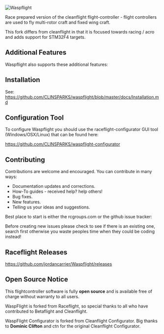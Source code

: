 ![Waspflight](http://www.fpv-passion.fr/wp-content/uploads/avatars/198/74535a3cb20658749ba76b6ae5bc439d-bpfull.jpg)

Race prepared version of the cleanflight flight-controller - flight controllers are used to fly multi-rotor craft and fixed wing craft.

This fork differs from cleanflight in that it is focused towards racing / acro and adds support for STM32F4 targets.

## Additional Features

Waspflight also supports these additional features:

## Installation

See: https://github.com/CLINSPARKS/waspflight/blob/master/docs/Installation.md 

## Configuration Tool

To configure Waspflight you should use the raceflight-configurator GUI tool (Windows/OSX/Linux) that can be found here:

https://github.com/CLINSPARKS/waspflight-configurator

## Contributing

Contributions are welcome and encouraged.  You can contribute in many ways:

* Documentation updates and corrections.
* How-To guides - received help?  help others!
* Bug fixes.
* New features.
* Telling us your ideas and suggestions.

Best place to start is either the rcgroups.com or the github issue tracker:


Before creating new issues please check to see if there is an existing one, search first otherwise you waste peoples time when they could be coding instead!

## Raceflight Releases
https://github.com/jordancarrier/Waspflight/releases

## Open Source Notice

This flightcontroller software is fully **open source** and is available free of charge without warranty to all users.

WaspFlight is forked from Raceflight, so special thanks to all who have contributed to Betaflight and Cleanflight.

WaspFlight Configurator is forked from Cleanflight Configurator. Big thanks to **Dominic Clifton** and ctn for the original Cleanflight Configurator.


